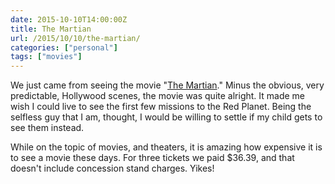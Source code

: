 ```yaml
---
date: 2015-10-10T14:00:00Z
title: The Martian
url: /2015/10/10/the-martian/
categories: ["personal"]
tags: ["movies"]
---
```


We just came from seeing the movie "[The Martian](http://www.rottentomatoes.com/m/the_martian/)." Minus the obvious, very predictable, Hollywood scenes, the movie was quite alright. It made me wish I could live to see the first few missions to the Red Planet. Being the selfless guy that I am, thought, I would be willing to settle if my child gets to see them instead.

While on the topic of movies, and theaters, it is amazing how expensive it is to see a movie these days. For three tickets we paid $36.39, and that doesn't include concession stand charges. Yikes!

